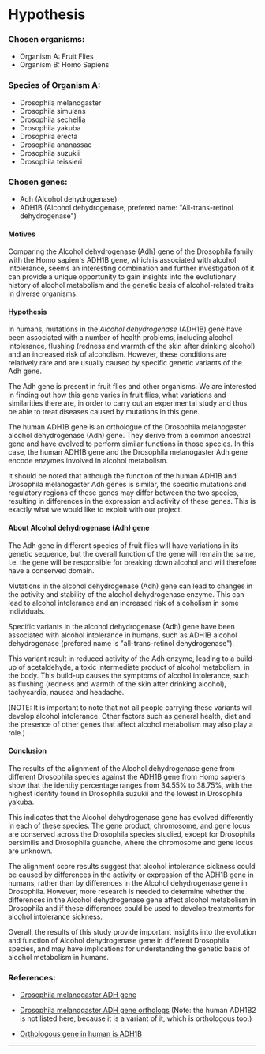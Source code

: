 Hypothesis
==============

### Chosen organisms:
- Organism A: Fruit Flies
- Organism B: Homo Sapiens


### Species of Organism A:
- Drosophila melanogaster
- Drosophila simulans
- Drosophila sechellia
- Drosophila yakuba
- Drosophila erecta
- Drosophila ananassae
- Drosophila suzukii
- Drosophila teissieri


### Chosen genes:
- Adh (Alcohol dehydrogenase)
- ADH1B (Alcohol dehydrogenase, prefered name: "All-trans-retinol dehydrogenase")


#### Motives
Comparing the Alcohol dehydrogenase (Adh) gene of the Drosophila family with
the Homo sapien's ADH1B gene, which is associated with alcohol intolerance,
seems an interesting combination and further investigation of it can provide a
unique opportunity to gain insights into the evolutionary history of
alcohol metabolism and the genetic basis of alcohol-related traits in diverse
organisms.


#### Hypothesis
In humans, mutations in the *Alcohol dehydrogenase* (ADH1B) gene have been
associated with a number of health problems, including alcohol intolerance,
flushing (redness and warmth of the skin after drinking alcohol) and an
increased risk of alcoholism. However, these conditions are relatively rare and
are usually caused by specific genetic variants of the Adh gene.

The Adh gene is present in fruit flies and other organisms. We are interested
in finding out how this gene varies in fruit flies, what variations and
similarities there are, in order to carry out an experimental study and thus be
able to treat diseases caused by mutations in this gene.

The human ADH1B gene is an orthologue of the Drosophila melanogaster alcohol
dehydrogenase (Adh) gene.
They derive from a common ancestral gene and have evolved to perform similar
functions in those species. In this case, the human ADH1B gene and the
Drosophila melanogaster Adh gene encode enzymes involved in alcohol metabolism.

It should be noted that although the function of the human ADH1B and Drosophila
melanogaster Adh genes is similar, the specific mutations and regulatory
regions of these genes may differ between the two species, resulting in
differences in the expression and activity of these genes. This is exactly what
we would like to exploit with our project.


#### About Alcohol dehydrogenase (Adh) gene
The Adh gene in different species of fruit flies will have variations in its
genetic sequence, but the overall function of the gene will remain the same,
i.e. the gene will be responsible for breaking down alcohol and will therefore
have a conserved domain.

Mutations in the alcohol dehydrogenase (Adh) gene can lead to changes in the
activity and stability of the alcohol dehydrogenase enzyme. This can lead to
alcohol intolerance and an increased risk of alcoholism in some individuals.

Specific variants in the alcohol dehydrogenase (Adh) gene have been
associated with alcohol intolerance in humans, such as ADH1B
alcohol dehydrogenase (prefered name is "all-trans-retinol dehydrogenase").

This variant result in reduced activity of the Adh enzyme, leading to a
build-up of acetaldehyde, a toxic intermediate product of alcohol metabolism,
in the body. This build-up causes the symptoms of alcohol intolerance, such as
flushing (redness and warmth of the skin after drinking alcohol), tachycardia,
nausea and headache.

(NOTE: It is important to note that not all people carrying these variants will
develop alcohol intolerance. Other factors such as general health, diet and the
presence of other genes that affect alcohol metabolism may also play a role.)

#### Conclusion
The results of the alignment of the Alcohol dehydrogenase gene from different
Drosophila species against the ADH1B gene from Homo sapiens show that the
identity percentage ranges from 34.55% to 38.75%, with the highest identity
found in Drosophila suzukii and the lowest in Drosophila yakuba.

This indicates that the Alcohol dehydrogenase gene has evolved differently in each
of these species. The gene product, chromosome, and gene locus are conserved across the
Drosophila species studied, except for Drosophila persimilis and Drosophila
guanche, where the chromosome and gene locus are unknown.

The alignment score results suggest that alcohol intolerance sickness could be caused by
differences in the activity or expression of the ADH1B gene in humans, rather
than by differences in the Alcohol dehydrogenase gene in Drosophila.
However, more research is needed to determine whether the differences in the Alcohol
dehydrogenase gene affect alcohol metabolism in Drosophila and if these
differences could be used to develop treatments for alcohol intolerance
sickness.

Overall, the results of this study provide important insights into
the evolution and function of Alcohol dehydrogenase gene in different
Drosophila species, and may have implications for understanding the genetic
basis of alcohol metabolism in humans.

### References:

- [Drosophila melanogaster ADH gene](https://www.ncbi.nlm.nih.gov/gene/3771877/)

- [Drosophila melanogaster ADH gene orthologs](https://www.orthodb.org/?ncbi=6732347)
(Note: the human ADH1B2 is not listed here, because it is a variant of it, which is orthologous too.)

- [Orthologous gene in human is ADH1B](https://www.ncbi.nlm.nih.gov/gene/125/)

---


